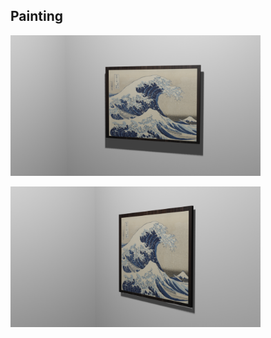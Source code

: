 ## Painting

<img src="https://github.com/inots/3DModeling/blob/main/painting/painting.png" width=400><br>

<img src="https://github.com/inots/3DModeling/blob/main/painting/painting2.png" width=400><br>
